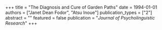 +++
title = "The Diagnosis and Cure of Garden Paths"
date = 1994-01-01
authors = ["Janet Dean Fodor", "Atsu Inoue"]
publication_types = ["2"]
abstract = ""
featured = false
publication = "*Journal of Psycholinguistic Research*"
+++


